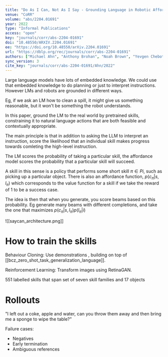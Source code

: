 ```yaml
---
title: "Do As I Can, Not As I Say - Grounding Language in Robotic Affordances."
venue: "CoRR"
volume: "abs/2204.01691"
year: 2022
type: "Informal Publications"
access: "open"
key: "journals/corr/abs-2204-01691"
doi: "10.48550/ARXIV.2204.01691"
ee: "https://doi.org/10.48550/arXiv.2204.01691"
url: "https://dblp.org/rec/journals/corr/abs-2204-01691"
authors: ["Michael Ahn", "Anthony Brohan", "Noah Brown", "Yevgen Chebotar", "Omar Cortes", "Byron David", "Chelsea Finn", "Keerthana Gopalakrishnan", "Karol Hausman", "Alexander Herzog", "Daniel Ho", "Jasmine Hsu", "Julian Ibarz", "Brian Ichter", "Alex Irpan", "Eric Jang", "Rosario Jauregui Ruano", "Kyle Jeffrey", "Sally Jesmonth", "Nikhil J. Joshi", "Ryan Julian", "Dmitry Kalashnikov", "Yuheng Kuang", "Kuang-Huei Lee", "Sergey Levine", "Yao Lu", "Linda Luu", "Carolina Parada", "Peter Pastor", "Jornell Quiambao", "Kanishka Rao", "Jarek Rettinghouse", "Diego Reyes", "Pierre Sermanet", "Nicolas Sievers", "Clayton Tan", "Alexander Toshev", "Vincent Vanhoucke", "Fei Xia", "Ted Xiao", "Peng Xu", "Sichun Xu", "Mengyuan Yan"]
sync_version: 3
cite_key: "journals/corr/abs-2204-01691/Ahn/2022"
---
```


Large language models have lots of embedded knowledge. We could use that embedded knowledge to do planning or just to interpret instructions. However LMs and robots are grounded in different ways.

Eg, if we ask an LM how to clean a spill, it might give us something reasonable, but it won't be something the robot understands.

In this paper, ground the LM to the real world by pretrained skills, constraining it to natural language actions that are both feasible and contextually appropriate.

The main principle is that in addition to asking the LLM to interpret an instruction, score the likelihood that an individual skill makes progress towards comleting the high-level instruction.

The LM scores the probability of taking a particular skill, the affordance model scores the probability that a particular skill will succeed.

A skill in this sense is a policy that performs some short skill $\pi \in Pi$, such as picking up a particular object. There is also an affordance function, $p(c_{\pi}|s, l_{\pi})$ which corresponds to the value function for a skill if we take the reward of 1 to be a success case.

The idea is then that when you generate, you score beams based on this probability. Eg generate many beams with different completions, and take the one that maximizes $p(c_{\pi}|s, l_{\pi})p(l_{\pi}|i)$

![[saycan_architecture.png]]

# How to train the skills

Behaviour Cloning: Use demonstrations , building on top of [[bcz_zero_shot_task_generalization_language]].

Reinforcement Learning: Transform images using RetinaGAN.

551 labelled skills that span set of seven skill families and 17 objects

# Rollouts

"I left out a coke, apple and water, can you throw them away and then bring me a sponge to wipe the table?"

Failure cases:
 - Negatives
 - Early termination
 - Ambiguous references